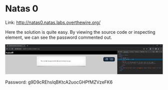# Natas 0

Link: http://natas0.natas.labs.overthewire.org/

Here the solution is quite easy. By viewing the source code or inspecting element, we can see the password commented out.

![Source code and solution.](../images/natas0/page.png)

Password: g9D9cREhslqBKtcA2uocGHPfMZVzeFK6

